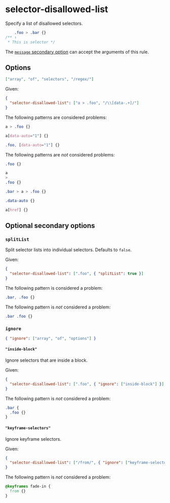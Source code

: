 # selector-disallowed-list

Specify a list of disallowed selectors.

<!-- prettier-ignore -->
```css
    .foo > .bar {}
/** ↑
 * This is selector */
```

The [`message` secondary option](../../../docs/user-guide/configure.md#message) can accept the arguments of this rule.

## Options

```json
["array", "of", "selectors", "/regex/"]
```

Given:

```json
{
  "selector-disallowed-list": ["a > .foo", "/\\[data-.+]/"]
}
```

The following patterns are considered problems:

<!-- prettier-ignore -->
```css
a > .foo {}
```

<!-- prettier-ignore -->
```css
a[data-auto="1"] {}
```

<!-- prettier-ignore -->
```css
.foo, [data-auto="1"] {}
```

The following patterns are _not_ considered problems:

<!-- prettier-ignore -->
```css
.foo {}
```

<!-- prettier-ignore -->
```css
a
>
.foo {}
```

<!-- prettier-ignore -->
```css
.bar > a > .foo {}
```

<!-- prettier-ignore -->
```css
.data-auto {}
```

<!-- prettier-ignore -->
```css
a[href] {}
```

## Optional secondary options

### `splitList`

Split selector lists into individual selectors. Defaults to `false`.

Given:

```json
{
  "selector-disallowed-list": [".foo", { "splitList": true }]
}
```

The following pattern is considered a problem:

<!-- prettier-ignore -->
```css
.bar, .foo {}
```

The following pattern is _not_ considered a problem:

<!-- prettier-ignore -->
```css
.bar .foo {}
```

### `ignore`

```json
{ "ignore": ["array", "of", "options"] }
```

#### `"inside-block"`

Ignore selectors that are inside a block.

Given:

```json
{
  "selector-disallowed-list": [".foo", { "ignore": ["inside-block"] }]
}
```

The following pattern is _not_ considered a problem:

<!-- prettier-ignore -->
```css
.bar {
  .foo {}
}
```

#### `"keyframe-selectors"`

Ignore keyframe selectors.

Given:

```json
{
  "selector-disallowed-list": ["/from/", { "ignore": ["keyframe-selectors"] }]
}
```

The following pattern is _not_ considered a problem:

<!-- prettier-ignore -->
```css
@keyframes fade-in {
  from {}
}
```
